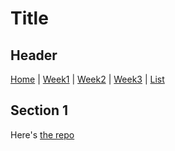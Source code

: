 # Title

## Header
[Home]() | [Week1](w01) | [Week2](w02) 
| [Week3](w03) | [List](list)


## Section 1
Here's [the repo](https://github.com/rubberdu1100k/learn-pages/tree/simple-pg)
